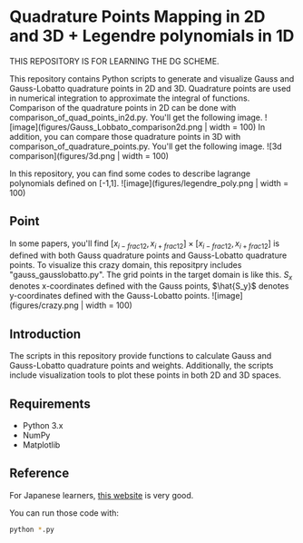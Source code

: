 # Quadrature Points Mapping in 2D and 3D + Legendre polynomials in 1D
THIS REPOSITORY IS FOR LEARNING THE DG SCHEME.

This repository contains Python scripts to generate and visualize Gauss and Gauss-Lobatto quadrature points in 2D and 3D. Quadrature points are used in numerical integration to approximate the integral of functions.
Comparison of the quadrature points in 2D can be done with comparison_of_quad_points_in2d.py. You'll get the following image.
![image](figures/Gauss_Lobbato_comparison2d.png | width = 100)
In addition, you can compare those quadrature points in 3D with comparison_of_quadrature_points.py. You'll get the following image.
![3d comparison](figures/3d.png | width = 100)

In this repository, you can find some codes to describe lagrange polynomials defined on [-1,1].
![image](figures/legendre_poly.png | width = 100)

## Point
In some papers, you'll find $[x_{i-frac{1}{2}}, x_{i+frac{1}{2}}] \times [x_{i-frac{1}{2}}, x_{i+frac{1}{2}}]$ is defined with both Gauss quadrature points and Gauss-Lobatto quadrature points. To visualize this crazy domain, this repositpry includes "gauss_gausslobatto.py". The grid points in the target domain is like this. $S_x$ denotes x-coordinates defined with the Gauss points, $\hat{S_y}$ denotes y-coordinates defined with the Gauss-Lobatto points. 
![image](figures/crazy.png | width = 100)

## Introduction
The scripts in this repository provide functions to calculate Gauss and Gauss-Lobatto quadrature points and weights. Additionally, the scripts include visualization tools to plot these points in both 2D and 3D spaces.

## Requirements
- Python 3.x
- NumPy
- Matplotlib

## Reference
For Japanese learners, [this website](https://slpr.sakura.ne.jp/sikinote/docs/numeric/integration/gauss-quadrature/#mjx-eqn-e3) is very good.

You can run those code with:
```sh
python *.py
